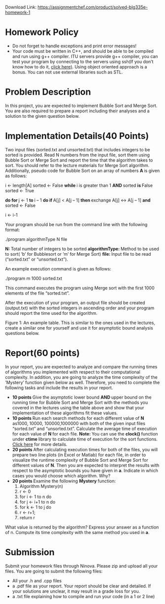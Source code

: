 Download Link: https://assignmentchef.com/product/solved-blg335e-homework-1
<br>
<h1>Homework Policy</h1>

<ul>

 <li>Do not forget to handle exceptions and print error messages!</li>

 <li>Your code must be written in C++, and should be able to be compiled and run using g++ compiler. ITU servers provide g++ compiler, you can test your program by connecting to the servers using ssh(If you don’t know how to do it, <a href="http://www.eskibidb.itu.edu.tr/?d=165">click here</a><a href="http://www.eskibidb.itu.edu.tr/?d=165">)</a>. Using object oriented approach is a bonus. You can not use external libraries such as STL.</li>

</ul>

<h1>Problem Description</h1>

In this project, you are expected to implement Bubble Sort and Merge Sort. You are also required to prepare a report including their analyses and a solution to the given question below.

<h1>Implementation Details(40 Points)</h1>

Two input files (sorted.txt and unsorted.txt) that includes integers to be sorted is provided. Read N numbers from the input file, sort them using Bubble Sort or Merge Sort and report the time that the algorithm takes to sort. You should refer to the lecture materials for Merge Sort algorithm. Additionally, pseudo code for Bubble Sort on an array of numbers <strong>A </strong>is given as follows:

i &lt;- length[A] sorted &lt;- False <strong>while </strong>i is greater than 1 <strong>AND </strong>sorted <strong>is </strong>False sorted &lt;- True

<strong>do for </strong>j &lt;- 1 <strong>to </strong>i – 1 <strong>do if </strong>A[j] &lt; A[j – 1] <strong>then </strong>exchange A[j] &lt;-&gt; A[j – 1] <strong>and </strong>sorted &lt;- False

i &lt;- i-1

Your program should be run from the command line with the following format:

./program algorithmType N file

<strong>N: </strong>Total number of integers to be sorted <strong>algorithmType: </strong>Method to be used to sort( ’b’ for Bubblesort or ’m’ for Merge Sort) <strong>file: </strong>Input file to be read (“sorted.txt” or “unsorted.txt”).

An example execution command is given as follows:

./program m 1000 sorted.txt

This command executes the program using Merge sort with the first 1000 elements of the file “sorted.txt”.

After the execution of your program, an output file should be created (output.txt) with the sorted integers in ascending order and your program should report the time used for the algorithm.

Figure 1: An example table. This is similar to the ones used in the lectures, create a similar one for yourself and use it for asymptotic bound analysis questions below.

<h1>Report(60 points)</h1>

In your report, you are expected to analyze and compare the running times of algorithms you implemented with respect to their computational complexity. In addition, you are going to analyze the time complexity of the ’Mystery’ function given below as well. Therefore, you need to complete the following tasks and include the results in your report.

<ul>

 <li><strong>10 points </strong>Give the asymptotic lower bound <strong>AND </strong>upper bound on the running time for Bubble Sort and Merge Sort with the methods you covered in the lectures using the table above and show that your implementation of these algorithms fit these values.</li>

 <li><strong>10 points </strong>Run each search methods for each different value of <strong>N </strong>as1000, 10000, 100000,1000000 with both of the given input files “sorted.txt” and “unsorted.txt”. Calculate the average time of execution for each value of <strong>N </strong>for each file. <strong>Note: </strong>You can use the <strong>clock() </strong>function under <strong>ctime </strong>library to calculate time of execution for the sort functions. <a href="http://www.cplusplus.com/reference/clibrary/ctime/clock">Click here</a> for more details.</li>

 <li><strong>20 points </strong>After calculating execution times for both of the files, you will prepare two line plots (in Excel or Matlab) for each file, in order to visualize the runtime complexity of Bubble Sort and Merge Sort for different values of <strong>N</strong>. Then you are expected to interpret the results with respect to the asymptotic bounds you have given in <strong>a</strong>. Indicate in which cases you would choose which algorithm. Why?</li>

 <li><strong>20 points </strong>Examine the following <strong>Mystery </strong>function:

  <ol>

   <li>Algorithm Mystery(n)</li>

   <li>r &lt;- 0</li>

   <li>for i &lt;- 1 to n do</li>

   <li>for j &lt;- i+1 to n do</li>

   <li>for k &lt;- 1 to j do</li>

   <li>r &lt;- r+1;</li>

   <li>return r</li>

  </ol></li>

</ul>

What value is returned by the algorithm? Express your answer as a function of n. Compute its time complexity with the same method you used in <strong>a</strong>.

<h1>Submission</h1>

Submit your homework files through Ninova. Please zip and upload all your files. You are going to submit the following files:

<ul>

 <li>All your .h and .cpp files</li>

 <li>a .pdf file as your report. Your report should be clear and detailed. If your solutions are unclear, it may result in a grade loss for you.</li>

 <li>a .txt file explaining how to compile and run your code (in a 1 or 2 line)</li>

</ul>